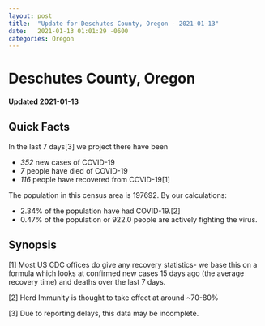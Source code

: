 ```yaml
---
layout: post
title:  "Update for Deschutes County, Oregon - 2021-01-13"
date:   2021-01-13 01:01:29 -0600
categories: Oregon
---
```


# Deschutes County, Oregon
#### Updated 2021-01-13

## Quick Facts

In the last 7 days[3] we project there have been
- *352* new cases of COVID-19
- *7* people have died of COVID-19
- *116* people have recovered from COVID-19[1]

The population in this census area is 197692. By our calculations:
- 2.34% of the population have had COVID-19.[2]
- 0.47% of the population or 922.0 people are actively fighting the virus.

## Synopsis




[1] Most US CDC offices do give any recovery statistics- we base this on a formula which looks at confirmed new cases
15 days ago (the average recovery time) and deaths over the last 7 days.

[2] Herd Immunity is thought to take effect at around ~70-80%

[3] Due to reporting delays, this data may be incomplete.
 
    